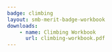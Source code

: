 ```yaml
---
badge: climbing
layout: smb-merit-badge-workbook
downloads:
    - name: Climbing Workbook
      url: climbing-workbook.pdf
---
```

